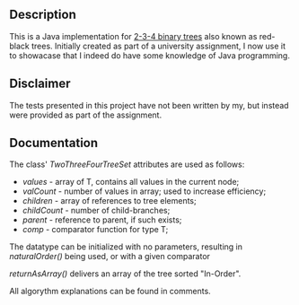 ## Description
This is a Java implementation for [2-3-4 binary trees](https://en.wikipedia.org/wiki/2%E2%80%933%E2%80%934_tree) also known as red-black trees.
Initially created as part of a university assignment, I now use it to showacase that I indeed do have some knowledge of Java programming.

## Disclaimer
The tests presented in this project have not been written by my, but instead were provided as part of the assignment.

## Documentation
The class' *TwoThreeFourTreeSet* attributes are used as follows:
- *values* - array of T, contains all values in the current node;
- *valCount* - number of values in array; used to increase efficiency;
- *children* - array of references to tree elements;
- *childCount* - number of child-branches;
- *parent* - reference to parent, if such exists;
- *comp* - comparator function for type T;

The datatype can be initialized with no parameters, resulting in *naturalOrder()* being used, or with a given comparator

*returnAsArray()* delivers an array of the tree sorted "In-Order".

All algorythm explanations can be found in comments.